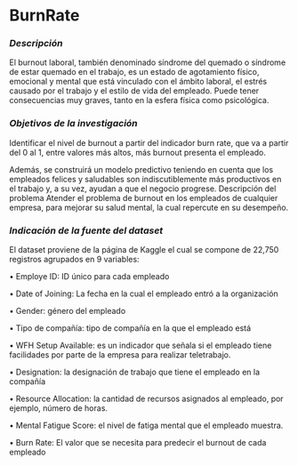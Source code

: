 # BurnRate

### *Descripción*

El burnout laboral, también denominado síndrome del quemado o síndrome de estar quemado en el trabajo, es un estado de agotamiento físico, emocional y mental que está vinculado con el ámbito laboral, el estrés causado por el trabajo y el estilo de vida del empleado. Puede tener consecuencias muy graves, tanto en la esfera física como psicológica.

### *Objetivos de la investigación*
Identificar el nivel de burnout a partir del indicador burn rate, que va a partir del 0 al 1, entre valores más altos, más burnout presenta el empleado.
 

Además, se construirá un modelo predictivo teniendo en cuenta que los empleados felices y saludables son indiscutiblemente más productivos en el trabajo y, a su vez, ayudan a que el negocio progrese.
Descripción del problema
Atender el problema de burnout en los empleados de cualquier empresa, para mejorar su salud mental, la cual repercute en su desempeño. 

### *Indicación de la fuente del dataset*

El dataset proviene de la página de Kaggle  el cual se compone de 22,750 registros agrupados en 9 variables:

•	Employe ID: ID único para cada empleado

•	Date of Joining: La fecha en la cual el empleado entró a la organización

•	Gender: género del empleado

•	Tipo de compañía: tipo de compañía en la que el empleado está

•	WFH Setup Available: es un indicador que señala si el empleado tiene facilidades por parte de la empresa para realizar teletrabajo.

•	Designation: la designación de trabajo que tiene el empleado en la compañía

•	Resource Allocation: la cantidad de recursos asignados al empleado, por ejemplo, número de horas. 

•	Mental Fatigue Score: el nivel de fatiga mental que el empleado muestra.

•	Burn Rate: El valor que se necesita para predecir el burnout de cada empleado
